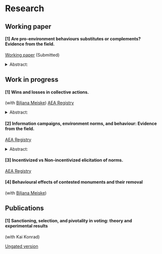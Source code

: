 # Research

## Working paper

#### [1] Are pro-environment behaviours substitutes or complements? Evidence from the field.

[Working paper](https://papers.ssrn.com/sol3/papers.cfm?abstract_id=3799970) (Submitted)

<details>
  <summary>Abstract:</summary>
  
This paper uses a ﬁeld experiment among adolescents in India to study how an intervention to increase one pro-environment activity (namely, recycling single-use plastic carry bags), spills over to other pro-environment activities. The paper shows using lab and ﬁeld experiments combined with survey data that (i) providing information on the need to recycle does not change recycling levels, whereas (ii) providing incentives along with the information, leads to higher recycling. There is a positive spillover from the incentive treatment to other pro-environment activities. This positive spillover is observed among subjects who respond to the incentives and increase recycling. Notably, the positive spillover is also observed among those in this treatment who do not respond to the incentives and do not change recycling behaviour. This suggests complementarities among pro-environment behaviours and that interventions may have unaccounted positive effects on non-target environment behaviours.
</details>

## Work in progress

#### [1] Wins and losses in collective actions. 
(with [Biljana Meiske](http://biljanameiske.com/)) [AEA Registry](https://www.socialscienceregistry.org/trials/7474) 

<details>
  <summary>Abstract:</summary>
  
Global warming, deforestation, destruction of wildlife, etc., all represent problems which require coordination on a global level to be successfully resolved. At the same time, they also have their representation on a smaller scale (e.g. on a local level). We study, using a field experiment, whether the experience of participation in a small-scale collective action affects the willingness to contribute in a related but larger collective action. Particularly, we are interested in the motivational and demotivational effects of having achieved a "small win" or having failed to do so, on scaling-up the collective effort, and the relative magnitude of these effects. Furthermore, we investigate whether success (failure) in the smaller scale collective action has heterogeneous effects on participants with different initial propensity to contribute.
</details>

#### [2] Information campaigns, environment norms, and behaviour: Evidence from the field. 
[AEA Registry](https://www.socialscienceregistry.org/trials/7439) 

<details>
  <summary>Abstract:</summary>
  
Information campaigns that aim to encourage pro-environment activities are a widely popular policy instrument. In addition to closing the information gap related to target behaviours, such interventions can potentially change the beliefs that individuals hold about the appropriateness of these behaviours. This is particularly likely in the context of environment behaviours because of the normative nature of interventions, where a ‘correct’ behaviour is often encouraged. We look at whether individuals respond to information campaigns in the environmental domain because of their informational value or because they expect the campaign to change the social norm around these behaviours, and want to adhere to these new norms. We aim to separately identify these two channels through a ﬁeld experiment.
</details>


#### [3] Incentivized vs Non-incentivized elicitation of norms. 
[AEA Registry]() 

#### [4] Behavioural effects of contested monuments and their removal
(with [Biljana Meiske](http://biljanameiske.com/))

## Publications

#### [1] Sanctioning, selection, and pivotality in voting: theory and experimental results
(with Kai Konrad)

[Ungated version](https://link.springer.com/article/10.1007/s10602-019-09284-4)

